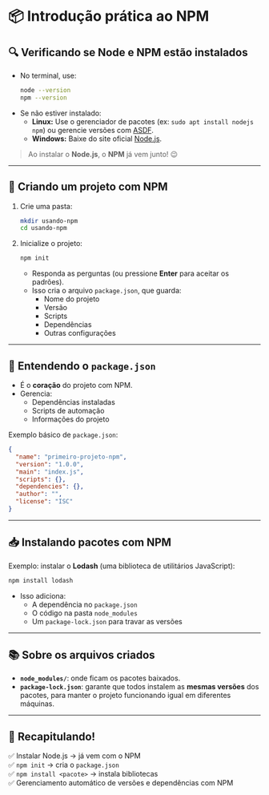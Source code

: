 # 📦 Introdução prática ao NPM

## 🔍 Verificando se Node e NPM estão instalados

- No terminal, use:
  ```bash
  node --version
  npm --version
  ```
- Se não estiver instalado:
  - **Linux:** Use o gerenciador de pacotes (ex: `sudo apt install nodejs npm`) ou gerencie versões com [ASDF](https://asdf-vm.com/).
  - **Windows:** Baixe do site oficial [Node.js](https://nodejs.org).

> Ao instalar o **Node.js**, o **NPM** já vem junto! 😉

---

## 📂 Criando um projeto com NPM

1. Crie uma pasta:
   ```bash
   mkdir usando-npm
   cd usando-npm
   ```
2. Inicialize o projeto:
   ```bash
   npm init
   ```
   - Responda as perguntas (ou pressione **Enter** para aceitar os padrões).
   - Isso cria o arquivo `package.json`, que guarda:
     - Nome do projeto
     - Versão
     - Scripts
     - Dependências
     - Outras configurações

---

## 📜 Entendendo o `package.json`

- É o **coração** do projeto com NPM.
- Gerencia:
  - Dependências instaladas
  - Scripts de automação
  - Informações do projeto

Exemplo básico de `package.json`:
```json
{
  "name": "primeiro-projeto-npm",
  "version": "1.0.0",
  "main": "index.js",
  "scripts": {},
  "dependencies": {},
  "author": "",
  "license": "ISC"
}
```

---

## 📥 Instalando pacotes com NPM

Exemplo: instalar o **Lodash** (uma biblioteca de utilitários JavaScript):
```bash
npm install lodash
```
- Isso adiciona:
  - A dependência no `package.json`
  - O código na pasta `node_modules`
  - Um `package-lock.json` para travar as versões

---

## 📚 Sobre os arquivos criados

- **`node_modules/`**: onde ficam os pacotes baixados.
- **`package-lock.json`**: garante que todos instalem as **mesmas versões** dos pacotes, para manter o projeto funcionando igual em diferentes máquinas.

---

## 🚀 Recapitulando!

✅ Instalar Node.js → já vem com o NPM  
✅ `npm init` → cria o `package.json`  
✅ `npm install <pacote>` → instala bibliotecas  
✅ Gerenciamento automático de versões e dependências com NPM
